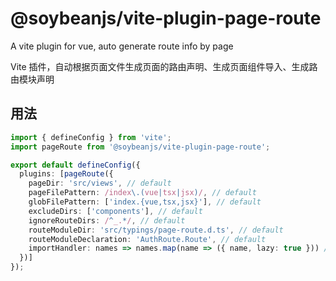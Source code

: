 # @soybeanjs/vite-plugin-page-route

A vite plugin for vue, auto generate route info by page

Vite 插件，自动根据页面文件生成页面的路由声明、生成页面组件导入、生成路由模块声明

## 用法

```ts
import { defineConfig } from 'vite';
import pageRoute from '@soybeanjs/vite-plugin-page-route';

export default defineConfig({
  plugins: [pageRoute({
    pageDir: 'src/views', // default
    pageFilePattern: /index\.(vue|tsx|jsx)/, // default
    globFilePattern: ['index.{vue,tsx,jsx}'], // default
    excludeDirs: ['components'], // default
    ignoreRouteDirs: /^_.*/, // default
    routeModuleDir: 'src/typings/page-route.d.ts', // default
    routeModuleDeclaration: 'AuthRoute.Route', // default
    importHandler: names => names.map(name => ({ name, lazy: true })) // default
  })]
});
```
